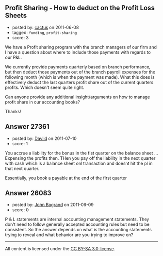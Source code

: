 ## Profit Sharing - How to deduct on the Profit Loss Sheets

- posted by: [cactus](https://stackexchange.com/users/-1/11104-cactus) on 2011-06-08
- tagged: `funding`, `profit-sharing`
- score: 3

We have a Profit sharing program with the branch managers of our firm and I have a question about where to include those payments with regards to our P&L.

We currently provide payments quarterly based on branch performance, but then deduct those payments out of the branch payroll expenses for the following month (which is when the payment was made). What this does is effectively deduct the last quarters profit share out of the current quarters profits. Which doesn't seem quite right.

Can anyone provide any additional insight/arguments on how to manage profit share in our accounting books?

Thanks!


## Answer 27361

- posted by: [Daviid](https://stackexchange.com/users/-1/11874-daviid) on 2011-07-10
- score: 1

You accrue a liability for the bonus in the fist quarter on the balance sheet ... Expensing the profits then.  THen you pay off the liability in the next quarter with cash which is a balance sheet onl transaction and doesnt hit the pl in that next quarter.

Essentially, you book a payable at the end of the first quarter


## Answer 26083

- posted by: [John Bogrand](https://stackexchange.com/users/-1/3577-john-bogrand) on 2011-06-09
- score: 0

P & L statements are internal accounting management statements.  They don't need to follow generally accepted accounting rules but need to be consistent.  So the answer depends on what is the accounting statements trying to reveal and what behavior are you trying to improve on?



---

All content is licensed under the [CC BY-SA 3.0 license](https://creativecommons.org/licenses/by-sa/3.0/).

